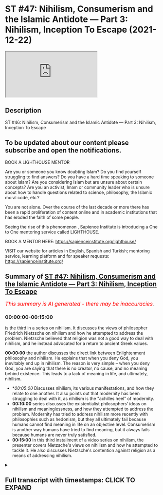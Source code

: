 # ST #47:  Nihilism, Consumerism and the Islamic Antidote — Part 3: Nihilism, Inception To Escape (2021-12-22)

<iframe loading='lazy' allow='autoplay' src='https://www.youtube.com/embed/iyDGNu1-lcU'></iframe>

## Description

ST #46:  Nihilism, Consumerism and the Islamic Antidote — Part 3: Nihilism, Inception To Escape

To be updated about our content please subscribe and open the notifications.
----
BOOK A LIGHTHOUSE MENTOR

Are you or someone you know doubting Islam? Do you find yourself struggling to find answers?  Do you have a hard time speaking to someone about Islam?  Are you considering Islam but are unsure about certain concepts?  Are you an activist, Imam or community leader who is unsure about how to handle questions related to science, philosophy, the Islamic moral code, etc.?

You are not alone.  Over the course of the last decade or more there has been a rapid proliferation of content online and in academic institutions that has eroded the faith of some people.

Seeing the rise of  this phenomenon , Sapience Institute is introducing a One to One mentoring service called LIGHTHOUSE.

BOOK A MENTOR HERE: https://sapienceinstitute.org/lighthouse/

VISIT our website for articles in English, Spanish and Turkish; mentoring service, learning platform and for speaker requests: https://sapienceinstitute.org/

## Summary of [ST #47: Nihilism, Consumerism and the Islamic Antidote — Part 3: Nihilism, Inception To Escape](https://www.youtube.com/watch?v=iyDGNu1-lcU)


*<span style="color:red; font-size:125%">This summary is AI generated - there may be inaccuracies</span>. [](/)*

### <a onclick="modifyYTiframeseektime('0')">00:00:00-00:15:00</a>

 is the third in a series on nihilism. It discusses the views of philosopher Friedrich Nietzsche on nihilism and how he attempted to address the problem. Nietzsche believed that religion was not a good way to deal with nihilism, and he instead advocated for a return to ancient Greek values.

**<a onclick="modifyYTiframeseektime('0')">00:00:00</a>**  the author discusses the direct link between Enlightenment philosophy and nihilism. He explains that when you deny God, you inevitably end up in nihilism. The reason is very simple – when you deny God, you are saying that there is no creator, no cause, and no meaning behind existence. This leads to a lack of meaning in life, and ultimately, nihilism.
* **<a onclick="modifyYTiframeseektime('300')">00:05:00</a>* Discusses nihilism, its various manifestations, and how they relate to one another. It also points out that modernity has been struggling to deal with it, as nihilism is the "achilles heel" of modernity.
* **<a onclick="modifyYTiframeseektime('600')">00:10:00</a>**  series discusses the existentialist philosophers' ideas on nihilism and meaninglessness, and how they attempted to address the problem. Modernity has tried to address nihilism more recently with philosophies such as hedonism, but they all ultimately fail because humans cannot find meaning in life on an objective level. Consumerism is another way humans have tried to find meaning, but it always fails because humans are never truly satisfied.
* **<a onclick="modifyYTiframeseektime('900')">00:15:00</a>** In this third installment of a video series on nihilism, the presenter covers Nietzsche's views on nihilism and how he attempted to tackle it. He also discusses Nietzsche's contention against religion as a means of addressing nihilism.

<details><summary><h2>Full transcript with timestamps: CLICK TO EXPAND</h2></summary>

<a onclick="modifyYTiframeseektime('12')">0:00:12</a> assalamualaikum brothers and sisters  
<a onclick="modifyYTiframeseektime('14')">0:00:14</a> welcome back to the sapiens thoughts  
<a onclick="modifyYTiframeseektime('16')">0:00:16</a> video series where we're discussing  
<a onclick="modifyYTiframeseektime('18')">0:00:18</a> nihilism consumerism and the islamic  
<a onclick="modifyYTiframeseektime('20')">0:00:20</a> antidote to both  
<a onclick="modifyYTiframeseektime('23')">0:00:23</a> now in this episode we're going to look  
<a onclick="modifyYTiframeseektime('25')">0:00:25</a> at the direct link between  
<a onclick="modifyYTiframeseektime('28')">0:00:28</a> the ideas promoted by the enlightenment  
<a onclick="modifyYTiframeseektime('31')">0:00:31</a> philosophers and  
<a onclick="modifyYTiframeseektime('33')">0:00:33</a> nihilism so why is it the question we're  
<a onclick="modifyYTiframeseektime('36')">0:00:36</a> going to be addressing is why  
<a onclick="modifyYTiframeseektime('38')">0:00:38</a> does godlessness lead to nihilism why  
<a onclick="modifyYTiframeseektime('40')">0:00:40</a> does why is it the case that when you  
<a onclick="modifyYTiframeseektime('42')">0:00:42</a> deny god whatever worldview you may come  
<a onclick="modifyYTiframeseektime('46')">0:00:46</a> up with or follow but one which denies  
<a onclick="modifyYTiframeseektime('49')">0:00:49</a> a creator  
<a onclick="modifyYTiframeseektime('51')">0:00:51</a> why does that entail that you would  
<a onclick="modifyYTiframeseektime('53')">0:00:53</a> inevitably end up  
<a onclick="modifyYTiframeseektime('55')">0:00:55</a> in or with nihilism now the reason is  
<a onclick="modifyYTiframeseektime('59')">0:00:59</a> very simple  
<a onclick="modifyYTiframeseektime('60')">0:01:00</a> when you deny god  
<a onclick="modifyYTiframeseektime('62')">0:01:02</a> essentially what you're saying is that  
<a onclick="modifyYTiframeseektime('63')">0:01:03</a> there is no creator there is no cause  
<a onclick="modifyYTiframeseektime('66')">0:01:06</a> behind  
<a onclick="modifyYTiframeseektime('67')">0:01:07</a> the universe behind existence  
<a onclick="modifyYTiframeseektime('71')">0:01:11</a> and ultimately what you're essentially  
<a onclick="modifyYTiframeseektime('73')">0:01:13</a> saying therefore is that everything  
<a onclick="modifyYTiframeseektime('76')">0:01:16</a> that exists  
<a onclick="modifyYTiframeseektime('78')">0:01:18</a> the universe and everything within the  
<a onclick="modifyYTiframeseektime('80')">0:01:20</a> universe  
<a onclick="modifyYTiframeseektime('81')">0:01:21</a> is a result of  
<a onclick="modifyYTiframeseektime('84')">0:01:24</a> an accident just it's one big accident  
<a onclick="modifyYTiframeseektime('87')">0:01:27</a> essentially the universe and everything  
<a onclick="modifyYTiframeseektime('89')">0:01:29</a> that exists is one big accident because  
<a onclick="modifyYTiframeseektime('91')">0:01:31</a> there is no god there is no cause there  
<a onclick="modifyYTiframeseektime('93')">0:01:33</a> is no creator behind all of this now if  
<a onclick="modifyYTiframeseektime('95')">0:01:35</a> this is the case if everything is one  
<a onclick="modifyYTiframeseektime('97')">0:01:37</a> big accident that means  
<a onclick="modifyYTiframeseektime('99')">0:01:39</a> you and me us included are also just  
<a onclick="modifyYTiframeseektime('102')">0:01:42</a> accidents  
<a onclick="modifyYTiframeseektime('103')">0:01:43</a> everything is an accident and accidents  
<a onclick="modifyYTiframeseektime('106')">0:01:46</a> especially from a godless perspective  
<a onclick="modifyYTiframeseektime('108')">0:01:48</a> accidents don't have  
<a onclick="modifyYTiframeseektime('111')">0:01:51</a> a purpose an objective accidents just  
<a onclick="modifyYTiframeseektime('113')">0:01:53</a> happen  
<a onclick="modifyYTiframeseektime('114')">0:01:54</a> it's like when you spill milk well it's  
<a onclick="modifyYTiframeseektime('116')">0:01:56</a> just spilt milk obviously from an  
<a onclick="modifyYTiframeseektime('117')">0:01:57</a> islamic perspective we believe  
<a onclick="modifyYTiframeseektime('118')">0:01:58</a> everything has a reason behind it  
<a onclick="modifyYTiframeseektime('120')">0:02:00</a> however from a godless perspective it's  
<a onclick="modifyYTiframeseektime('122')">0:02:02</a> just an accident it means nothing  
<a onclick="modifyYTiframeseektime('125')">0:02:05</a> now  
<a onclick="modifyYTiframeseektime('126')">0:02:06</a> if you mean nothing and everything  
<a onclick="modifyYTiframeseektime('129')">0:02:09</a> around you means nothing that means  
<a onclick="modifyYTiframeseektime('130')">0:02:10</a> everything about your existence your  
<a onclick="modifyYTiframeseektime('132')">0:02:12</a> life means nothing there is no meaning  
<a onclick="modifyYTiframeseektime('134')">0:02:14</a> behind anything  
<a onclick="modifyYTiframeseektime('135')">0:02:15</a> so  
<a onclick="modifyYTiframeseektime('137')">0:02:17</a> ultimately  
<a onclick="modifyYTiframeseektime('138')">0:02:18</a> you have ended up with nihilism this is  
<a onclick="modifyYTiframeseektime('141')">0:02:21</a> nihilism everything is meaningless  
<a onclick="modifyYTiframeseektime('143')">0:02:23</a> life is meaningless your existence is  
<a onclick="modifyYTiframeseektime('145')">0:02:25</a> meaningless there is no purpose there is  
<a onclick="modifyYTiframeseektime('146')">0:02:26</a> no rhyme or reason behind your existence  
<a onclick="modifyYTiframeseektime('150')">0:02:30</a> now understanding this guys  
<a onclick="modifyYTiframeseektime('153')">0:02:33</a> let's look at this idea that was  
<a onclick="modifyYTiframeseektime('154')">0:02:34</a> proposed by the enlightenment  
<a onclick="modifyYTiframeseektime('156')">0:02:36</a> philosophers and thinkers that that of  
<a onclick="modifyYTiframeseektime('158')">0:02:38</a> progress worldly progress our objective  
<a onclick="modifyYTiframeseektime('161')">0:02:41</a> is to create a worldly paradise  
<a onclick="modifyYTiframeseektime('163')">0:02:43</a> now this is a very interesting  
<a onclick="modifyYTiframeseektime('166')">0:02:46</a> proposition  
<a onclick="modifyYTiframeseektime('167')">0:02:47</a> because on one end  
<a onclick="modifyYTiframeseektime('169')">0:02:49</a> this leads to nihilism because you're  
<a onclick="modifyYTiframeseektime('171')">0:02:51</a> turning away from god and we've seen how  
<a onclick="modifyYTiframeseektime('173')">0:02:53</a> that can lead to nihilism but on the  
<a onclick="modifyYTiframeseektime('175')">0:02:55</a> other end it also acts as a patch  
<a onclick="modifyYTiframeseektime('178')">0:02:58</a> a temporary fix  
<a onclick="modifyYTiframeseektime('180')">0:03:00</a> for that nihilism because  
<a onclick="modifyYTiframeseektime('182')">0:03:02</a> although you've proposed an idea which  
<a onclick="modifyYTiframeseektime('184')">0:03:04</a> takes people away from god  
<a onclick="modifyYTiframeseektime('186')">0:03:06</a> but the idea itself is giving human  
<a onclick="modifyYTiframeseektime('188')">0:03:08</a> beings a purpose  
<a onclick="modifyYTiframeseektime('190')">0:03:10</a> a goal which is to create a worldly  
<a onclick="modifyYTiframeseektime('192')">0:03:12</a> paradise so it's a very interesting  
<a onclick="modifyYTiframeseektime('195')">0:03:15</a> proposition and therefore it it sort of  
<a onclick="modifyYTiframeseektime('197')">0:03:17</a> patched that problem that people would  
<a onclick="modifyYTiframeseektime('199')">0:03:19</a> inevitably fall into and as the  
<a onclick="modifyYTiframeseektime('201')">0:03:21</a> centuries and decades went by and people  
<a onclick="modifyYTiframeseektime('203')">0:03:23</a> became more and more godless you know  
<a onclick="modifyYTiframeseektime('206')">0:03:26</a> more and more atheistic  
<a onclick="modifyYTiframeseektime('208')">0:03:28</a> in their thinking  
<a onclick="modifyYTiframeseektime('209')">0:03:29</a> in in what they followed  
<a onclick="modifyYTiframeseektime('211')">0:03:31</a> the more they experienced nihilism so  
<a onclick="modifyYTiframeseektime('214')">0:03:34</a> the problem of nihilism didn't go away  
<a onclick="modifyYTiframeseektime('216')">0:03:36</a> although it was patched by the  
<a onclick="modifyYTiframeseektime('217')">0:03:37</a> enlightenment thinkers it was still  
<a onclick="modifyYTiframeseektime('219')">0:03:39</a> there but the more people  
<a onclick="modifyYTiframeseektime('220')">0:03:40</a> moved away from god and as we mentioned  
<a onclick="modifyYTiframeseektime('222')">0:03:42</a> the enlightenment thinkers weren't  
<a onclick="modifyYTiframeseektime('223')">0:03:43</a> necessarily atheists they believed in  
<a onclick="modifyYTiframeseektime('225')">0:03:45</a> natural theology they believed in a  
<a onclick="modifyYTiframeseektime('227')">0:03:47</a> cause a creator out there you know that  
<a onclick="modifyYTiframeseektime('229')">0:03:49</a> created everything and ordered  
<a onclick="modifyYTiframeseektime('230')">0:03:50</a> everything however didn't follow you  
<a onclick="modifyYTiframeseektime('232')">0:03:52</a> know weren't the traditional theists if  
<a onclick="modifyYTiframeseektime('235')">0:03:55</a> you like  
<a onclick="modifyYTiframeseektime('236')">0:03:56</a> but as the decades went by they became  
<a onclick="modifyYTiframeseektime('238')">0:03:58</a> more people became more and more  
<a onclick="modifyYTiframeseektime('239')">0:03:59</a> atheistic and as they became more more  
<a onclick="modifyYTiframeseektime('241')">0:04:01</a> atheistic the more they felt more and  
<a onclick="modifyYTiframeseektime('243')">0:04:03</a> more into nihilism  
<a onclick="modifyYTiframeseektime('245')">0:04:05</a> so  
<a onclick="modifyYTiframeseektime('246')">0:04:06</a> understanding this  
<a onclick="modifyYTiframeseektime('249')">0:04:09</a> we need to now move on and really sort  
<a onclick="modifyYTiframeseektime('251')">0:04:11</a> of analyze nihilism we need to really  
<a onclick="modifyYTiframeseektime('253')">0:04:13</a> understand what is nihilism now let's go  
<a onclick="modifyYTiframeseektime('255')">0:04:15</a> by you know a dictionary definition to  
<a onclick="modifyYTiframeseektime('257')">0:04:17</a> start off with if you look at oxford  
<a onclick="modifyYTiframeseektime('258')">0:04:18</a> they state that the belief that life has  
<a onclick="modifyYTiframeseektime('260')">0:04:20</a> no meaning or purpose and that religious  
<a onclick="modifyYTiframeseektime('263')">0:04:23</a> and moral principles have no value  
<a onclick="modifyYTiframeseektime('266')">0:04:26</a> this is a sort of general definition if  
<a onclick="modifyYTiframeseektime('268')">0:04:28</a> we're to really sort of summarize this  
<a onclick="modifyYTiframeseektime('270')">0:04:30</a> and condense this down we can say  
<a onclick="modifyYTiframeseektime('271')">0:04:31</a> nihilism means  
<a onclick="modifyYTiframeseektime('273')">0:04:33</a> the absence of meaning there is no  
<a onclick="modifyYTiframeseektime('274')">0:04:34</a> meaning behind anything  
<a onclick="modifyYTiframeseektime('276')">0:04:36</a> now  
<a onclick="modifyYTiframeseektime('277')">0:04:37</a> donald a crosby in his book spectra of  
<a onclick="modifyYTiframeseektime('279')">0:04:39</a> the absurd which is a phenomenal book on  
<a onclick="modifyYTiframeseektime('281')">0:04:41</a> the topic of nihilism he breaks down  
<a onclick="modifyYTiframeseektime('283')">0:04:43</a> nihilism into five distinct categories  
<a onclick="modifyYTiframeseektime('286')">0:04:46</a> they are moral nihilism epistemological  
<a onclick="modifyYTiframeseektime('288')">0:04:48</a> nihilism cosmic nihilism existential  
<a onclick="modifyYTiframeseektime('290')">0:04:50</a> nihilism and political nihilism i want  
<a onclick="modifyYTiframeseektime('292')">0:04:52</a> to focus on the first four political  
<a onclick="modifyYTiframeseektime('294')">0:04:54</a> nihilism isn't really uh relevant to our  
<a onclick="modifyYTiframeseektime('296')">0:04:56</a> discussion here but  
<a onclick="modifyYTiframeseektime('298')">0:04:58</a> if we look at the first four moral  
<a onclick="modifyYTiframeseektime('299')">0:04:59</a> nihilism and just to give you a bit of  
<a onclick="modifyYTiframeseektime('301')">0:05:01</a> uh context to this moral nihilism is  
<a onclick="modifyYTiframeseektime('303')">0:05:03</a> referring to you know the point that  
<a onclick="modifyYTiframeseektime('305')">0:05:05</a> there is no objectivity behind morals  
<a onclick="modifyYTiframeseektime('307')">0:05:07</a> there is no truth behind morals  
<a onclick="modifyYTiframeseektime('309')">0:05:09</a> epistemological nihilism is that there  
<a onclick="modifyYTiframeseektime('312')">0:05:12</a> is  
<a onclick="modifyYTiframeseektime('312')">0:05:12</a> there are no  
<a onclick="modifyYTiframeseektime('314')">0:05:14</a> quote-unquote absolute truths or facts  
<a onclick="modifyYTiframeseektime('316')">0:05:16</a> it's there is no such thing so it's  
<a onclick="modifyYTiframeseektime('318')">0:05:18</a> linked to moral nihilism as well to a  
<a onclick="modifyYTiframeseektime('320')">0:05:20</a> degree and you'll notice all of these  
<a onclick="modifyYTiframeseektime('321')">0:05:21</a> categories do link to one another in  
<a onclick="modifyYTiframeseektime('323')">0:05:23</a> some way but they have their distinct  
<a onclick="modifyYTiframeseektime('326')">0:05:26</a> understanding too so  
<a onclick="modifyYTiframeseektime('327')">0:05:27</a> epistemological nihilism is that there  
<a onclick="modifyYTiframeseektime('329')">0:05:29</a> is no  
<a onclick="modifyYTiframeseektime('330')">0:05:30</a> what you call truth uh or there are no  
<a onclick="modifyYTiframeseektime('333')">0:05:33</a> facts it's it's all sort of subjective  
<a onclick="modifyYTiframeseektime('335')">0:05:35</a> and up to the individual as to determine  
<a onclick="modifyYTiframeseektime('337')">0:05:37</a> as to what they believe is true what  
<a onclick="modifyYTiframeseektime('339')">0:05:39</a> they believe is a fact  
<a onclick="modifyYTiframeseektime('341')">0:05:41</a> then you have cosmic nihilism which is  
<a onclick="modifyYTiframeseektime('342')">0:05:42</a> the understanding that there is no  
<a onclick="modifyYTiframeseektime('344')">0:05:44</a> intelligibility behind our cosmos our  
<a onclick="modifyYTiframeseektime('346')">0:05:46</a> universe you know that it's it's that  
<a onclick="modifyYTiframeseektime('349')">0:05:49</a> the universe and nature is indifferent  
<a onclick="modifyYTiframeseektime('351')">0:05:51</a> to us humans there is no rhyme or reason  
<a onclick="modifyYTiframeseektime('353')">0:05:53</a> no order behind our universe itself and  
<a onclick="modifyYTiframeseektime('355')">0:05:55</a> existential nihilism is more  
<a onclick="modifyYTiframeseektime('357')">0:05:57</a> specifically focused on the idea that  
<a onclick="modifyYTiframeseektime('359')">0:05:59</a> life itself  
<a onclick="modifyYTiframeseektime('361')">0:06:01</a> is meaningless that there is no meaning  
<a onclick="modifyYTiframeseektime('363')">0:06:03</a> or purpose behind our existence  
<a onclick="modifyYTiframeseektime('366')">0:06:06</a> now these are the sort of different  
<a onclick="modifyYTiframeseektime('367')">0:06:07</a> categories of nihilism  
<a onclick="modifyYTiframeseektime('369')">0:06:09</a> but what's very interesting is if you  
<a onclick="modifyYTiframeseektime('370')">0:06:10</a> really  
<a onclick="modifyYTiframeseektime('371')">0:06:11</a> think about them you realize that not  
<a onclick="modifyYTiframeseektime('373')">0:06:13</a> only are they linked to one another but  
<a onclick="modifyYTiframeseektime('374')">0:06:14</a> they all ultimately lead to a type of  
<a onclick="modifyYTiframeseektime('376')">0:06:16</a> existential nihilism that essentially  
<a onclick="modifyYTiframeseektime('378')">0:06:18</a> life itself is meaningless and in life  
<a onclick="modifyYTiframeseektime('381')">0:06:21</a> and our conscious life that we can think  
<a onclick="modifyYTiframeseektime('383')">0:06:23</a> about the world the the cosmos morals  
<a onclick="modifyYTiframeseektime('385')">0:06:25</a> ethics we are ethical beings you know  
<a onclick="modifyYTiframeseektime('388')">0:06:28</a> everything is meaningless so it all  
<a onclick="modifyYTiframeseektime('390')">0:06:30</a> boils down to this meaninglessness  
<a onclick="modifyYTiframeseektime('392')">0:06:32</a> everything is completely and utterly  
<a onclick="modifyYTiframeseektime('394')">0:06:34</a> meaningless now why is this a problem  
<a onclick="modifyYTiframeseektime('397')">0:06:37</a> one may ask well you know fine there is  
<a onclick="modifyYTiframeseektime('399')">0:06:39</a> no meaning behind our existence there's  
<a onclick="modifyYTiframeseektime('401')">0:06:41</a> no meaning behind anything morals ethics  
<a onclick="modifyYTiframeseektime('403')">0:06:43</a> the cosmos whatever there's no meaning  
<a onclick="modifyYTiframeseektime('405')">0:06:45</a> behind all of these things why is this a  
<a onclick="modifyYTiframeseektime('406')">0:06:46</a> problem  
<a onclick="modifyYTiframeseektime('407')">0:06:47</a> someone may ask this question well  
<a onclick="modifyYTiframeseektime('409')">0:06:49</a> essentially as human beings we are  
<a onclick="modifyYTiframeseektime('412')">0:06:52</a> meaning driven creatures  
<a onclick="modifyYTiframeseektime('414')">0:06:54</a> we seek meaning behind everything we see  
<a onclick="modifyYTiframeseektime('418')">0:06:58</a> everything through the lens of meaning  
<a onclick="modifyYTiframeseektime('420')">0:07:00</a> think about it for a second when you  
<a onclick="modifyYTiframeseektime('421')">0:07:01</a> wake up in the morning  
<a onclick="modifyYTiframeseektime('423')">0:07:03</a> and you get out of bed say at 9am monday  
<a onclick="modifyYTiframeseektime('426')">0:07:06</a> to friday it's for a reason there is a  
<a onclick="modifyYTiframeseektime('428')">0:07:08</a> purpose behind it there is meaning  
<a onclick="modifyYTiframeseektime('429')">0:07:09</a> behind you getting out of bed at 9 00 am  
<a onclick="modifyYTiframeseektime('431')">0:07:11</a> when you get to bed at 10 pm at night  
<a onclick="modifyYTiframeseektime('433')">0:07:13</a> there's a meaning behind that there's a  
<a onclick="modifyYTiframeseektime('435')">0:07:15</a> reason behind that there is a purpose  
<a onclick="modifyYTiframeseektime('436')">0:07:16</a> behind that and everything you do in  
<a onclick="modifyYTiframeseektime('439')">0:07:19</a> between from waking up to going to sleep  
<a onclick="modifyYTiframeseektime('441')">0:07:21</a> you do for a reason a purpose a meaning  
<a onclick="modifyYTiframeseektime('444')">0:07:24</a> our lives are ordered  
<a onclick="modifyYTiframeseektime('446')">0:07:26</a> via meaning  
<a onclick="modifyYTiframeseektime('448')">0:07:28</a> not only this when we look at the world  
<a onclick="modifyYTiframeseektime('450')">0:07:30</a> around us when we try to understand the  
<a onclick="modifyYTiframeseektime('452')">0:07:32</a> world around us we ascribe meaning to  
<a onclick="modifyYTiframeseektime('454')">0:07:34</a> the world we ascribe meaning to the  
<a onclick="modifyYTiframeseektime('456')">0:07:36</a> things around us we want to get to the  
<a onclick="modifyYTiframeseektime('458')">0:07:38</a> bottom of you know the  
<a onclick="modifyYTiframeseektime('460')">0:07:40</a> things understanding things the meaning  
<a onclick="modifyYTiframeseektime('462')">0:07:42</a> behind things that's what scientists do  
<a onclick="modifyYTiframeseektime('464')">0:07:44</a> all the time  
<a onclick="modifyYTiframeseektime('465')">0:07:45</a> seeking the meaning behind things the  
<a onclick="modifyYTiframeseektime('467')">0:07:47</a> purpose of things  
<a onclick="modifyYTiframeseektime('469')">0:07:49</a> not only this when we make things as  
<a onclick="modifyYTiframeseektime('472')">0:07:52</a> human beings when we produce things as  
<a onclick="modifyYTiframeseektime('474')">0:07:54</a> human beings which is natural to human  
<a onclick="modifyYTiframeseektime('475')">0:07:55</a> beings we do this we've been doing this  
<a onclick="modifyYTiframeseektime('477')">0:07:57</a> forever  
<a onclick="modifyYTiframeseektime('478')">0:07:58</a> we make things and design things with  
<a onclick="modifyYTiframeseektime('480')">0:08:00</a> purpose  
<a onclick="modifyYTiframeseektime('481')">0:08:01</a> for a reason things that have a meaning  
<a onclick="modifyYTiframeseektime('484')">0:08:04</a> so we're meaning driven creatures we  
<a onclick="modifyYTiframeseektime('486')">0:08:06</a> can't escape this and therefore it's  
<a onclick="modifyYTiframeseektime('488')">0:08:08</a> natural that we would  
<a onclick="modifyYTiframeseektime('490')">0:08:10</a> we would apply the same thinking to  
<a onclick="modifyYTiframeseektime('492')">0:08:12</a> ourselves well what is the meaning of my  
<a onclick="modifyYTiframeseektime('494')">0:08:14</a> existence what is the meaning of my life  
<a onclick="modifyYTiframeseektime('496')">0:08:16</a> what is the ultimate purpose to my life  
<a onclick="modifyYTiframeseektime('499')">0:08:19</a> this is a fundamental question and not  
<a onclick="modifyYTiframeseektime('501')">0:08:21</a> only is this an extremely important  
<a onclick="modifyYTiframeseektime('503')">0:08:23</a> question for human beings one we can't  
<a onclick="modifyYTiframeseektime('505')">0:08:25</a> run away from or escape  
<a onclick="modifyYTiframeseektime('506')">0:08:26</a> but it's a question that if unanswered  
<a onclick="modifyYTiframeseektime('509')">0:08:29</a> adequately  
<a onclick="modifyYTiframeseektime('510')">0:08:30</a> leads to a lot of despair a lot of  
<a onclick="modifyYTiframeseektime('513')">0:08:33</a> anxiety a lot of pain existential angst  
<a onclick="modifyYTiframeseektime('516')">0:08:36</a> as it was referred to by the  
<a onclick="modifyYTiframeseektime('518')">0:08:38</a> existentialist philosophers it we can't  
<a onclick="modifyYTiframeseektime('520')">0:08:40</a> it's not something you're like oh life  
<a onclick="modifyYTiframeseektime('522')">0:08:42</a> is meaningless  
<a onclick="modifyYTiframeseektime('524')">0:08:44</a> that's it i'm gonna sit there and do  
<a onclick="modifyYTiframeseektime('525')">0:08:45</a> nothing i'm okay with that i'm happy  
<a onclick="modifyYTiframeseektime('527')">0:08:47</a> about that you know it causes a lot of  
<a onclick="modifyYTiframeseektime('529')">0:08:49</a> pain it causes a lot of distress  
<a onclick="modifyYTiframeseektime('531')">0:08:51</a> and if you're someone that's experienced  
<a onclick="modifyYTiframeseektime('533')">0:08:53</a> this you know i'm someone that's  
<a onclick="modifyYTiframeseektime('534')">0:08:54</a> personally experienced this and it leads  
<a onclick="modifyYTiframeseektime('536')">0:08:56</a> to leads you to a very dark place  
<a onclick="modifyYTiframeseektime('539')">0:08:59</a> you know and to a place  
<a onclick="modifyYTiframeseektime('542')">0:09:02</a> that when you're there you can't think  
<a onclick="modifyYTiframeseektime('543')">0:09:03</a> about anything else you can't focus on  
<a onclick="modifyYTiframeseektime('545')">0:09:05</a> anything else you can't worry about  
<a onclick="modifyYTiframeseektime('546')">0:09:06</a> anything else everything else in life  
<a onclick="modifyYTiframeseektime('548')">0:09:08</a> that we assume to be what life is all  
<a onclick="modifyYTiframeseektime('550')">0:09:10</a> about normally becomes trivial  
<a onclick="modifyYTiframeseektime('553')">0:09:13</a> pointless  
<a onclick="modifyYTiframeseektime('554')">0:09:14</a> work eating  
<a onclick="modifyYTiframeseektime('556')">0:09:16</a> you know taking care of yourself family  
<a onclick="modifyYTiframeseektime('559')">0:09:19</a> all of these things become trivial when  
<a onclick="modifyYTiframeseektime('560')">0:09:20</a> you're really in the dark spot when you  
<a onclick="modifyYTiframeseektime('562')">0:09:22</a> don't know who you are when you really  
<a onclick="modifyYTiframeseektime('564')">0:09:24</a> engage that question so it's a  
<a onclick="modifyYTiframeseektime('565')">0:09:25</a> fundamental question it is a big problem  
<a onclick="modifyYTiframeseektime('567')">0:09:27</a> nihilism is a huge huge huge problem  
<a onclick="modifyYTiframeseektime('570')">0:09:30</a> now  
<a onclick="modifyYTiframeseektime('571')">0:09:31</a> how is how has modernity tried to deal  
<a onclick="modifyYTiframeseektime('574')">0:09:34</a> with nihilism this is another thing we  
<a onclick="modifyYTiframeseektime('575')">0:09:35</a> need to look at  
<a onclick="modifyYTiframeseektime('577')">0:09:37</a> now there's a couple of things that i'm  
<a onclick="modifyYTiframeseektime('578')">0:09:38</a> going to mention here but this is not an  
<a onclick="modifyYTiframeseektime('580')">0:09:40</a> exhaustive list by you know any stretch  
<a onclick="modifyYTiframeseektime('582')">0:09:42</a> however these are some of the key ways  
<a onclick="modifyYTiframeseektime('584')">0:09:44</a> that modernity has tried to deal with  
<a onclick="modifyYTiframeseektime('587')">0:09:47</a> nihilism which is a rampant problem i  
<a onclick="modifyYTiframeseektime('589')">0:09:49</a> would even call it the achilles heel of  
<a onclick="modifyYTiframeseektime('591')">0:09:51</a> modernity nihilism is the achilles heel  
<a onclick="modifyYTiframeseektime('593')">0:09:53</a> of modernity  
<a onclick="modifyYTiframeseektime('595')">0:09:55</a> now in the 19th century you are the  
<a onclick="modifyYTiframeseektime('596')">0:09:56</a> existentialist philosophers now these  
<a onclick="modifyYTiframeseektime('598')">0:09:58</a> were a group of philosophers that  
<a onclick="modifyYTiframeseektime('600')">0:10:00</a> focused on addressing these fundamental  
<a onclick="modifyYTiframeseektime('603')">0:10:03</a> questions that humans have in regards to  
<a onclick="modifyYTiframeseektime('604')">0:10:04</a> our existence  
<a onclick="modifyYTiframeseektime('606')">0:10:06</a> our purpose why are we here how we to  
<a onclick="modifyYTiframeseektime('608')">0:10:08</a> live how we to engage with the world  
<a onclick="modifyYTiframeseektime('610')">0:10:10</a> around us how we to understand the world  
<a onclick="modifyYTiframeseektime('612')">0:10:12</a> around us now these philosophers  
<a onclick="modifyYTiframeseektime('614')">0:10:14</a> included people like niche jean-paul  
<a onclick="modifyYTiframeseektime('616')">0:10:16</a> sartre albert camus kierkegaard and the  
<a onclick="modifyYTiframeseektime('619')">0:10:19</a> list goes on  
<a onclick="modifyYTiframeseektime('620')">0:10:20</a> and these philosophers try to address  
<a onclick="modifyYTiframeseektime('622')">0:10:22</a> this problem you have to now also  
<a onclick="modifyYTiframeseektime('624')">0:10:24</a> remember the context there  
<a onclick="modifyYTiframeseektime('625')">0:10:25</a> the world has experienced world war one  
<a onclick="modifyYTiframeseektime('628')">0:10:28</a> world war ii  
<a onclick="modifyYTiframeseektime('630')">0:10:30</a> therefore human beings have experienced  
<a onclick="modifyYTiframeseektime('633')">0:10:33</a> atrocities bloodshed corruption  
<a onclick="modifyYTiframeseektime('636')">0:10:36</a> you know a lot of evil people have  
<a onclick="modifyYTiframeseektime('638')">0:10:38</a> experienced  
<a onclick="modifyYTiframeseektime('640')">0:10:40</a> what they refer to as the irrational  
<a onclick="modifyYTiframeseektime('642')">0:10:42</a> aspects of nature of human beings  
<a onclick="modifyYTiframeseektime('645')">0:10:45</a> and this has further pushed people now  
<a onclick="modifyYTiframeseektime('647')">0:10:47</a> to a state of despair  
<a onclick="modifyYTiframeseektime('650')">0:10:50</a> and nihilism  
<a onclick="modifyYTiframeseektime('653')">0:10:53</a> and now and this is why the the  
<a onclick="modifyYTiframeseektime('655')">0:10:55</a> existentialist philosophers came really  
<a onclick="modifyYTiframeseektime('657')">0:10:57</a> popular at this time in history and they  
<a onclick="modifyYTiframeseektime('659')">0:10:59</a> try to address this problem of  
<a onclick="modifyYTiframeseektime('661')">0:11:01</a> meaninglessness how do we deal with it  
<a onclick="modifyYTiframeseektime('663')">0:11:03</a> unlike the new atheists today they were  
<a onclick="modifyYTiframeseektime('666')">0:11:06</a> actually people who really thought about  
<a onclick="modifyYTiframeseektime('667')">0:11:07</a> these questions and understood well  
<a onclick="modifyYTiframeseektime('669')">0:11:09</a> within the absence of god  
<a onclick="modifyYTiframeseektime('671')">0:11:11</a> there is no ultimate meaning to life  
<a onclick="modifyYTiframeseektime('673')">0:11:13</a> this is something you'll find common  
<a onclick="modifyYTiframeseektime('674')">0:11:14</a> amongst all of these these  
<a onclick="modifyYTiframeseektime('676')">0:11:16</a> existentialist thinkers and philosophers  
<a onclick="modifyYTiframeseektime('678')">0:11:18</a> most of them acknowledged that there is  
<a onclick="modifyYTiframeseektime('680')">0:11:20</a> no ultimate meaning to life they began  
<a onclick="modifyYTiframeseektime('682')">0:11:22</a> with that point and then they thought  
<a onclick="modifyYTiframeseektime('684')">0:11:24</a> okay now how do we  
<a onclick="modifyYTiframeseektime('685')">0:11:25</a> how do we remedy this this is what they  
<a onclick="modifyYTiframeseektime('687')">0:11:27</a> essentially try to do  
<a onclick="modifyYTiframeseektime('689')">0:11:29</a> now for example jean-paul sartre his  
<a onclick="modifyYTiframeseektime('691')">0:11:31</a> much of his writing is about taking  
<a onclick="modifyYTiframeseektime('693')">0:11:33</a> responsibility living a responsible life  
<a onclick="modifyYTiframeseektime('695')">0:11:35</a> and so on and so forth although life is  
<a onclick="modifyYTiframeseektime('697')">0:11:37</a> ultimately meaningless  
<a onclick="modifyYTiframeseektime('698')">0:11:38</a> so he tried to patch that problem  
<a onclick="modifyYTiframeseektime('703')">0:11:43</a> nietzsche tried to do something very  
<a onclick="modifyYTiframeseektime('704')">0:11:44</a> similar you know nietzsche's idea you  
<a onclick="modifyYTiframeseektime('706')">0:11:46</a> know he proposed this idea of the  
<a onclick="modifyYTiframeseektime('708')">0:11:48</a> ubermensch or the superman and we're  
<a onclick="modifyYTiframeseektime('710')">0:11:50</a> going to discuss this in a bit more  
<a onclick="modifyYTiframeseektime('711')">0:11:51</a> detail in a minute so i'm not going to  
<a onclick="modifyYTiframeseektime('713')">0:11:53</a> go into too much detail about that right  
<a onclick="modifyYTiframeseektime('714')">0:11:54</a> now but this was what he proposed and  
<a onclick="modifyYTiframeseektime('716')">0:11:56</a> again it was about creating your own  
<a onclick="modifyYTiframeseektime('717')">0:11:57</a> value creating your own meaning system  
<a onclick="modifyYTiframeseektime('719')">0:11:59</a> as a human being realizing that  
<a onclick="modifyYTiframeseektime('720')">0:12:00</a> ultimately there is no meaning to life  
<a onclick="modifyYTiframeseektime('722')">0:12:02</a> um camus on the other hand just talked  
<a onclick="modifyYTiframeseektime('725')">0:12:05</a> about the absurd what you refer to the  
<a onclick="modifyYTiframeseektime('726')">0:12:06</a> is the absurd which was that on one end  
<a onclick="modifyYTiframeseektime('728')">0:12:08</a> we have to acknowledge that without god  
<a onclick="modifyYTiframeseektime('731')">0:12:11</a> life is at bottom ultimately meaningless  
<a onclick="modifyYTiframeseektime('734')">0:12:14</a> and once you acknowledge this well  
<a onclick="modifyYTiframeseektime('735')">0:12:15</a> yet there's another problem which is  
<a onclick="modifyYTiframeseektime('737')">0:12:17</a> that man can't help but seek meaning so  
<a onclick="modifyYTiframeseektime('739')">0:12:19</a> now you you're in this place of  
<a onclick="modifyYTiframeseektime('741')">0:12:21</a> absurdity which is on one end  
<a onclick="modifyYTiframeseektime('744')">0:12:24</a> you understand that there is no ultimate  
<a onclick="modifyYTiframeseektime('746')">0:12:26</a> meaning to life but on the other end you  
<a onclick="modifyYTiframeseektime('747')">0:12:27</a> can't help but seek meaning and you're  
<a onclick="modifyYTiframeseektime('749')">0:12:29</a> between this struggle throughout your  
<a onclick="modifyYTiframeseektime('751')">0:12:31</a> life and you have to navigate this space  
<a onclick="modifyYTiframeseektime('752')">0:12:32</a> essentially so this is how how they  
<a onclick="modifyYTiframeseektime('755')">0:12:35</a> would so try to tackle this issue of  
<a onclick="modifyYTiframeseektime('757')">0:12:37</a> nihilism but ultimately what they were  
<a onclick="modifyYTiframeseektime('759')">0:12:39</a> doing  
<a onclick="modifyYTiframeseektime('760')">0:12:40</a> is  
<a onclick="modifyYTiframeseektime('761')">0:12:41</a> they were just  
<a onclick="modifyYTiframeseektime('763')">0:12:43</a> making things up  
<a onclick="modifyYTiframeseektime('764')">0:12:44</a> in a crude way if i was to summarize  
<a onclick="modifyYTiframeseektime('766')">0:12:46</a> this they were literally making up  
<a onclick="modifyYTiframeseektime('769')">0:12:49</a> things  
<a onclick="modifyYTiframeseektime('770')">0:12:50</a> to  
<a onclick="modifyYTiframeseektime('770')">0:12:50</a> plug this hole which they acknowledged  
<a onclick="modifyYTiframeseektime('772')">0:12:52</a> which was life is ultimately meaningless  
<a onclick="modifyYTiframeseektime('774')">0:12:54</a> so they had no answers to this question  
<a onclick="modifyYTiframeseektime('776')">0:12:56</a> all they were saying is what you can do  
<a onclick="modifyYTiframeseektime('777')">0:12:57</a> is you can make up an objective for  
<a onclick="modifyYTiframeseektime('779')">0:12:59</a> yourself  
<a onclick="modifyYTiframeseektime('780')">0:13:00</a> a something that's more virtuous and  
<a onclick="modifyYTiframeseektime('783')">0:13:03</a> something that has some ethical drive to  
<a onclick="modifyYTiframeseektime('785')">0:13:05</a> it you know that you are to have a  
<a onclick="modifyYTiframeseektime('786')">0:13:06</a> higher value system you have to be a  
<a onclick="modifyYTiframeseektime('788')">0:13:08</a> responsible human being take care of  
<a onclick="modifyYTiframeseektime('789')">0:13:09</a> others but give make up your own meaning  
<a onclick="modifyYTiframeseektime('792')">0:13:12</a> and they try to also suggest that this  
<a onclick="modifyYTiframeseektime('794')">0:13:14</a> was  
<a onclick="modifyYTiframeseektime('794')">0:13:14</a> in some way somehow  
<a onclick="modifyYTiframeseektime('797')">0:13:17</a> you know um  
<a onclick="modifyYTiframeseektime('799')">0:13:19</a> a meaningful thing to do now on one  
<a onclick="modifyYTiframeseektime('801')">0:13:21</a> level you can understand what they did  
<a onclick="modifyYTiframeseektime('802')">0:13:22</a> and you can respect this and you can  
<a onclick="modifyYTiframeseektime('804')">0:13:24</a> really sort of commend them for this  
<a onclick="modifyYTiframeseektime('806')">0:13:26</a> but on another level you have to realize  
<a onclick="modifyYTiframeseektime('808')">0:13:28</a> and acknowledge that this is not really  
<a onclick="modifyYTiframeseektime('810')">0:13:30</a> addressing the problem because all one  
<a onclick="modifyYTiframeseektime('812')">0:13:32</a> has to do is  
<a onclick="modifyYTiframeseektime('813')">0:13:33</a> sit down and think to themselves you  
<a onclick="modifyYTiframeseektime('814')">0:13:34</a> know what as good as this sounds  
<a onclick="modifyYTiframeseektime('816')">0:13:36</a> this is nothing short of lying to myself  
<a onclick="modifyYTiframeseektime('818')">0:13:38</a> i'm just making this up this ultimately  
<a onclick="modifyYTiframeseektime('820')">0:13:40</a> means nothing  
<a onclick="modifyYTiframeseektime('821')">0:13:41</a> ultimately it means nothing because  
<a onclick="modifyYTiframeseektime('823')">0:13:43</a> ultimately my life life at bottom has no  
<a onclick="modifyYTiframeseektime('825')">0:13:45</a> meaning or purpose so that was one way  
<a onclick="modifyYTiframeseektime('827')">0:13:47</a> they tried to address  
<a onclick="modifyYTiframeseektime('829')">0:13:49</a> you know modernity has tried to address  
<a onclick="modifyYTiframeseektime('831')">0:13:51</a> nihilism more recently we've had other  
<a onclick="modifyYTiframeseektime('834')">0:13:54</a> philosophies world views ways of looking  
<a onclick="modifyYTiframeseektime('836')">0:13:56</a> at life you can say such as hedonism  
<a onclick="modifyYTiframeseektime('839')">0:13:59</a> which is the idea just go do whatever  
<a onclick="modifyYTiframeseektime('840')">0:14:00</a> you want the yolo mentality enjoy  
<a onclick="modifyYTiframeseektime('842')">0:14:02</a> yourself have fun go out there express  
<a onclick="modifyYTiframeseektime('845')">0:14:05</a> yourself fulfill your desires you know  
<a onclick="modifyYTiframeseektime('848')">0:14:08</a> just just enjoy yourself and that is the  
<a onclick="modifyYTiframeseektime('850')">0:14:10</a> meaning of life and people have engaged  
<a onclick="modifyYTiframeseektime('852')">0:14:12</a> in this and people are engaging in this  
<a onclick="modifyYTiframeseektime('853')">0:14:13</a> to many different levels today you know  
<a onclick="modifyYTiframeseektime('856')">0:14:16</a> however this is not solving the problem  
<a onclick="modifyYTiframeseektime('858')">0:14:18</a> because we see time and again people  
<a onclick="modifyYTiframeseektime('860')">0:14:20</a> that have a lot of wealth have a lot of  
<a onclick="modifyYTiframeseektime('862')">0:14:22</a> disposable income money  
<a onclick="modifyYTiframeseektime('864')">0:14:24</a> they go and they buy loads of expensive  
<a onclick="modifyYTiframeseektime('866')">0:14:26</a> things go enjoy themselves you know  
<a onclick="modifyYTiframeseektime('868')">0:14:28</a> fulfill their desires to the max however  
<a onclick="modifyYTiframeseektime('871')">0:14:31</a> they still  
<a onclick="modifyYTiframeseektime('872')">0:14:32</a> are not satisfied and truly happy on a  
<a onclick="modifyYTiframeseektime('874')">0:14:34</a> deep  
<a onclick="modifyYTiframeseektime('875')">0:14:35</a> level there's still something missing  
<a onclick="modifyYTiframeseektime('877')">0:14:37</a> you know how many times do we hear of  
<a onclick="modifyYTiframeseektime('879')">0:14:39</a> actors committing suicide you know or  
<a onclick="modifyYTiframeseektime('881')">0:14:41</a> really rich and affluent people  
<a onclick="modifyYTiframeseektime('884')">0:14:44</a> suffering from depression and anxiety  
<a onclick="modifyYTiframeseektime('886')">0:14:46</a> time and again we see these stories over  
<a onclick="modifyYTiframeseektime('888')">0:14:48</a> and over again  
<a onclick="modifyYTiframeseektime('890')">0:14:50</a> another way is consumerism  
<a onclick="modifyYTiframeseektime('892')">0:14:52</a> and we're going to go into a lot more  
<a onclick="modifyYTiframeseektime('893')">0:14:53</a> detail here with consumerism later on in  
<a onclick="modifyYTiframeseektime('895')">0:14:55</a> this video series but consumerism is  
<a onclick="modifyYTiframeseektime('898')">0:14:58</a> another way  
<a onclick="modifyYTiframeseektime('899')">0:14:59</a> which human beings have tried to deal  
<a onclick="modifyYTiframeseektime('902')">0:15:02</a> with the problem of nihilism well life  
<a onclick="modifyYTiframeseektime('904')">0:15:04</a> is meaningless  
<a onclick="modifyYTiframeseektime('905')">0:15:05</a> maybe i'm going to find meaning through  
<a onclick="modifyYTiframeseektime('907')">0:15:07</a> material possessions i go buy more  
<a onclick="modifyYTiframeseektime('908')">0:15:08</a> things it gives meaning to my life and  
<a onclick="modifyYTiframeseektime('911')">0:15:11</a> this is something that's been pushed and  
<a onclick="modifyYTiframeseektime('912')">0:15:12</a> promoted by uh you know the people that  
<a onclick="modifyYTiframeseektime('916')">0:15:16</a> are running these systems if you like  
<a onclick="modifyYTiframeseektime('918')">0:15:18</a> you know because this you know it's like  
<a onclick="modifyYTiframeseektime('919')">0:15:19</a> killing two birds with one stone on one  
<a onclick="modifyYTiframeseektime('921')">0:15:21</a> end is something that's going to lead to  
<a onclick="modifyYTiframeseektime('924')">0:15:24</a> exponential economic growth is going to  
<a onclick="modifyYTiframeseektime('925')">0:15:25</a> lead to us attaining paradise on earth  
<a onclick="modifyYTiframeseektime('927')">0:15:27</a> and at the same time it may just you  
<a onclick="modifyYTiframeseektime('928')">0:15:28</a> know if it helps fill a void of a human  
<a onclick="modifyYTiframeseektime('930')">0:15:30</a> being of emptiness and meaninglessness  
<a onclick="modifyYTiframeseektime('932')">0:15:32</a> then so be it you know  
<a onclick="modifyYTiframeseektime('934')">0:15:34</a> the other way is different types of  
<a onclick="modifyYTiframeseektime('935')">0:15:35</a> escapism  
<a onclick="modifyYTiframeseektime('937')">0:15:37</a> drugs is a very common thing alcohol  
<a onclick="modifyYTiframeseektime('939')">0:15:39</a> abuse and more recently with the youth  
<a onclick="modifyYTiframeseektime('942')">0:15:42</a> gaming you know people are choosing to  
<a onclick="modifyYTiframeseektime('944')">0:15:44</a> lose themselves on this in this in this  
<a onclick="modifyYTiframeseektime('946')">0:15:46</a> digital sphere  
<a onclick="modifyYTiframeseektime('947')">0:15:47</a> spending hours a day playing games and  
<a onclick="modifyYTiframeseektime('950')">0:15:50</a> it's very interesting the games are  
<a onclick="modifyYTiframeseektime('951')">0:15:51</a> designed there are levels in the game  
<a onclick="modifyYTiframeseektime('953')">0:15:53</a> right you have a purpose an objective in  
<a onclick="modifyYTiframeseektime('955')">0:15:55</a> a game your character has an objective  
<a onclick="modifyYTiframeseektime('957')">0:15:57</a> you have to overcome and conquer each  
<a onclick="modifyYTiframeseektime('959')">0:15:59</a> level and move on to the next level and  
<a onclick="modifyYTiframeseektime('961')">0:16:01</a> you have this sense of responsibility  
<a onclick="modifyYTiframeseektime('963')">0:16:03</a> and meaning that's given to you in this  
<a onclick="modifyYTiframeseektime('964')">0:16:04</a> digital space  
<a onclick="modifyYTiframeseektime('966')">0:16:06</a> but it's unfortunate that people are  
<a onclick="modifyYTiframeseektime('968')">0:16:08</a> choosing to lose themselves in these  
<a onclick="modifyYTiframeseektime('969')">0:16:09</a> games because that's not reality you  
<a onclick="modifyYTiframeseektime('971')">0:16:11</a> know people especially the young people  
<a onclick="modifyYTiframeseektime('973')">0:16:13</a> are completely cutting off from the real  
<a onclick="modifyYTiframeseektime('974')">0:16:14</a> world and taking responsibility for  
<a onclick="modifyYTiframeseektime('976')">0:16:16</a> their lives and things going on around  
<a onclick="modifyYTiframeseektime('978')">0:16:18</a> them so these are the ways these are the  
<a onclick="modifyYTiframeseektime('980')">0:16:20</a> failed ways that  
<a onclick="modifyYTiframeseektime('983')">0:16:23</a> modernity has tried to deal with or  
<a onclick="modifyYTiframeseektime('985')">0:16:25</a> tackle the problem of nihilism but at  
<a onclick="modifyYTiframeseektime('987')">0:16:27</a> bottom you cannot run away from or  
<a onclick="modifyYTiframeseektime('990')">0:16:30</a> escape nihilism if you continue to deny  
<a onclick="modifyYTiframeseektime('993')">0:16:33</a> god that is the key point here you can  
<a onclick="modifyYTiframeseektime('995')">0:16:35</a> try finding patches you could try to  
<a onclick="modifyYTiframeseektime('997')">0:16:37</a> come up with some fancy you know  
<a onclick="modifyYTiframeseektime('1000')">0:16:40</a> you know deep sounding philosophies and  
<a onclick="modifyYTiframeseektime('1002')">0:16:42</a> ideas but fundamentally you're still not  
<a onclick="modifyYTiframeseektime('1005')">0:16:45</a> going to be able to escape this problem  
<a onclick="modifyYTiframeseektime('1007')">0:16:47</a> so in the next video brothers and  
<a onclick="modifyYTiframeseektime('1009')">0:16:49</a> sisters we're going to be  
<a onclick="modifyYTiframeseektime('1010')">0:16:50</a> addressing or looking into nihilism a  
<a onclick="modifyYTiframeseektime('1012')">0:16:52</a> little bit more deeply in particular  
<a onclick="modifyYTiframeseektime('1014')">0:16:54</a> nietzsche's specific views in regards to  
<a onclick="modifyYTiframeseektime('1016')">0:16:56</a> nihilism and how he tried to tackle it  
<a onclick="modifyYTiframeseektime('1018')">0:16:58</a> and what his contentions were against  
<a onclick="modifyYTiframeseektime('1021')">0:17:01</a> religion and the religious answer to  
<a onclick="modifyYTiframeseektime('1022')">0:17:02</a> nihilism  
<a onclick="modifyYTiframeseektime('1024')">0:17:04</a> so yeah i'll leave you guys with this  
<a onclick="modifyYTiframeseektime('1026')">0:17:06</a> let me know your thoughts in the  
<a onclick="modifyYTiframeseektime('1027')">0:17:07</a> comments section below and i'll see you  
<a onclick="modifyYTiframeseektime('1028')">0:17:08</a> guys next time assalamu alaikum  
</details>